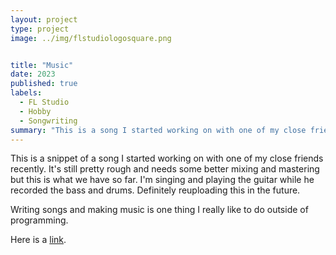 ```yaml
---
layout: project
type: project
image: ../img/flstudiologosquare.png


title: "Music"
date: 2023
published: true
labels:
  - FL Studio
  - Hobby
  - Songwriting
summary: "This is a song I started working on with one of my close friends this summer. It's still pretty raw and needs some better mixing and mastering but this is what we have so far. I'm singing and playing the guitar while he recorded the bass and drums."
---
```


This is a snippet of a song I started working on with one of my close friends recently. It's still pretty rough and needs some better mixing and mastering but this is what we have so far. I'm singing and playing the guitar while he recorded the bass and drums. Definitely reuploading this in the future.

Writing songs and making music is one thing I really like to do outside of programming. 

Here is a [link](https://www.youtube.com/watch?v=rQhhJsk7Puk).
